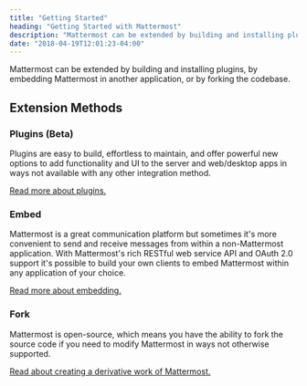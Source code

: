 ```yaml
---
title: "Getting Started"
heading: "Getting Started with Mattermost"
description: "Mattermost can be extended by building and installing plugins, embedding Mattermost in another app, or forking the codebase."
date: "2018-04-19T12:01:23-04:00"
---
```


Mattermost can be extended by building and installing plugins, by embedding Mattermost in another application, or by forking the codebase.

## Extension Methods

### Plugins (Beta)

Plugins are easy to build, effortless to maintain, and offer powerful new options to add functionality and UI to the server and web/desktop apps in ways not available with any other integration method.

[Read more about plugins.](https://github.com/mattermost/mattermost-developer-documentation/tree/master/site/content/extend/plugins)

### Embed

Mattermost is a great communication platform but sometimes it's more convenient to send and receive messages from within a non-Mattermost application. With Mattermost's rich RESTful web service API and OAuth 2.0 support it's possible to build your own clients to embed Mattermost within any application of your choice.

[Read more about embedding.](https://github.com/mattermost/mattermost-developer-documentation/tree/master/site/content/extend/embed)

### Fork

Mattermost is open-source, which means you have the ability to fork the source code if you need to modify Mattermost in ways not otherwise supported.

[Read about creating a derivative work of Mattermost.](https://docs.mattermost.com/about/frequently-asked-questions.html#how-can-i-create-an-open-source-derivative-work-of-mattermost)
